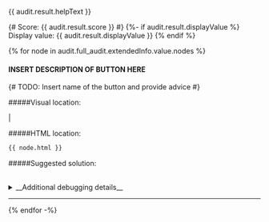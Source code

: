 {{ audit.result.helpText }}

{# Score: {{ audit.result.score }} #}
{%- if audit.result.displayValue %}
Display value: {{ audit.result.displayValue }}
{% endif %}

{% for node in audit.full_audit.extendedInfo.value.nodes %}

#### INSERT DESCRIPTION OF BUTTON HERE

{# TODO: Insert name of the button and provide advice #}

#####Visual location:

|

#####HTML location:

```html
{{ node.html }}
```

#####Suggested solution:

<br>

<details>
<summary>__Additional debugging details__</summary>

_Selector path:_ <br> `{{ node.target }}`

_DOM path:_ <br>
`{{ node.path }}`

_Summary:_ <br>
{{ node.failureSummary }}
</details>
<hr>
{% endfor -%}
